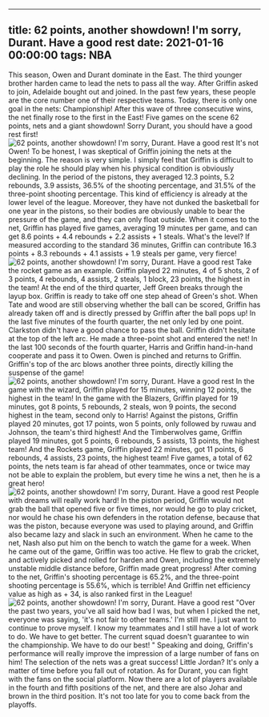 
---
title: 62 points, another showdown! I'm sorry, Durant. Have a good rest
date: 2021-01-16 00:00:00
tags:  NBA
---
This season, Owen and Durant dominate in the East. The third younger brother harden came to lead the nets to pass all the way. After Griffin asked to join, Adelaide bought out and joined. In the past few years, these people are the core number one of their respective teams. Today, there is only one goal in the nets: Championship! After this wave of three consecutive wins, the net finally rose to the first in the East! Five games on the scene 62 points, nets and a giant showdown! Sorry Durant, you should have a good rest first!
![62 points, another showdown! I'm sorry, Durant. Have a good rest](c514be00-6248-4cf0-84e9-4948c5c3c2e6.gif)
It's not Owen! To be honest, I was skeptical of Griffin joining the nets at the beginning. The reason is very simple. I simply feel that Griffin is difficult to play the role he should play when his physical condition is obviously declining. In the period of the pistons, they averaged 12.3 points, 5.2 rebounds, 3.9 assists, 36.5% of the shooting percentage, and 31.5% of the three-point shooting percentage. This kind of efficiency is already at the lower level of the league. Moreover, they have not dunked the basketball for one year in the pistons, so their bodies are obviously unable to bear the pressure of the game, and they can only float outside. When it comes to the net, Griffin has played five games, averaging 19 minutes per game, and can get 8.6 points + 4.4 rebounds + 2.2 assists + 1 steals. What's the level? If measured according to the standard 36 minutes, Griffin can contribute 16.3 points + 8.3 rebounds + 4.1 assists + 1.9 steals per game, very fierce!
![62 points, another showdown! I'm sorry, Durant. Have a good rest](f525a1e7-9396-4544-aa60-075f9a211c48.gif)
Take the rocket game as an example. Griffin played 22 minutes, 4 of 5 shots, 2 of 3 points, 4 rebounds, 4 assists, 2 steals, 1 block, 23 points, the highest in the team! At the end of the third quarter, Jeff Green breaks through the layup box. Griffin is ready to take off one step ahead of Green's shot. When Tate and wood are still observing whether the ball can be scored, Griffin has already taken off and is directly pressed by Griffin after the ball pops up! In the last five minutes of the fourth quarter, the net only led by one point. Clarkston didn't have a good chance to pass the ball. Griffin didn't hesitate at the top of the left arc. He made a three-point shot and entered the net! In the last 100 seconds of the fourth quarter, Harris and Griffin hand-in-hand cooperate and pass it to Owen. Owen is pinched and returns to Griffin. Griffin's top of the arc blows another three points, directly killing the suspense of the game!
![62 points, another showdown! I'm sorry, Durant. Have a good rest](df332d9b-ac8a-42fc-bd17-37cb65a6817e.gif)
In the game with the wizard, Griffin played for 15 minutes, winning 12 points, the highest in the team! In the game with the Blazers, Griffin played for 19 minutes, got 8 points, 5 rebounds, 2 steals, won 9 points, the second highest in the team, second only to Harris! Against the pistons, Griffin played 20 minutes, got 17 points, won 5 points, only followed by ruwau and Johnson, the team's third highest! And the Timberwolves game, Griffin played 19 minutes, got 5 points, 6 rebounds, 5 assists, 13 points, the highest team! And the Rockets game, Griffin played 22 minutes, got 11 points, 6 rebounds, 4 assists, 23 points, the highest team! Five games, a total of 62 points, the nets team is far ahead of other teammates, once or twice may not be able to explain the problem, but every time he wins a net, then he is a great hero!
![62 points, another showdown! I'm sorry, Durant. Have a good rest](fe18b78e-8cb2-4e91-be0d-525cdb3431d4.gif)
People with dreams will really work hard! In the piston period, Griffin would not grab the ball that opened five or five times, nor would he go to play cricket, nor would he chase his own defenders in the rotation defense, because that was the piston, because everyone was used to playing around, and Griffin also became lazy and slack in such an environment. When he came to the net, Nash also put him on the bench to watch the game for a week. When he came out of the game, Griffin was too active. He flew to grab the cricket, and actively picked and rolled for harden and Owen, including the extremely unstable middle distance before, Griffin made great progress! After coming to the net, Griffin's shooting percentage is 65.2%, and the three-point shooting percentage is 55.6%, which is terrible! And Griffin net efficiency value as high as + 34, is also ranked first in the League!
![62 points, another showdown! I'm sorry, Durant. Have a good rest](96880ae8-0832-40c7-8c25-fc5632d4d957.gif)
"Over the past two years, you've all said how bad I was, but when I picked the net, everyone was saying, 'it's not fair to other teams.' I'm still me. I just want to continue to prove myself. I know my teammates and I still have a lot of work to do. We have to get better. The current squad doesn't guarantee to win the championship. We have to do our best! " Speaking and doing, Griffin's performance will really improve the impression of a large number of fans on him! The selection of the nets was a great success! Little Jordan? It's only a matter of time before you fall out of rotation. As for Durant, you can fight with the fans on the social platform. Now there are a lot of players available in the fourth and fifth positions of the net, and there are also Johar and brown in the third position. It's not too late for you to come back from the playoffs.